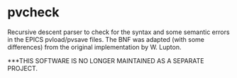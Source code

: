 # pvcheck
Recursive descent parser to check for the syntax and some semantic errors in
the EPICS pvload/pvsave files. The BNF was adapted (with some differences) from
the original implementation by W. Lupton.

***THIS SOFTWARE IS NO LONGER MAINTAINED AS A SEPARATE PROJECT.

